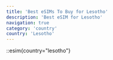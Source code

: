 ```yaml
---
title: 'Best eSIMs To Buy for Lesotho'
description: 'Best eSIM for Lesotho'
navigation: true
category: 'country'
country: 'Lesotho'
---
```


::esim{country="lesotho"}
